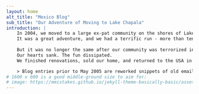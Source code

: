 ```yaml
---
layout: home
alt_title: "Mexico Blog"
sub_title: "Our Adventure of Moving to Lake Chapala"
introduction: |
    In 2004, we moved to a large ex-pat community on the shores of Lake Chapala in Jalisco, Mexico.
    It was a great adventure, and we had a terrific run - more than ten years total!
    
    But it was no longer the same after our community was terrorized in the spring of 2012.
    Our hearts sank. The fun dissipated.
    We finished renovations, sold our home, and returned to the USA in 2015.

    > Blog entries prior to May 2005 are reworked snippets of old emails that have never been fully adapted to the blog format. There is way too much duplication, too many personal references, and too much trivia to be worth reading. But it's not worth the effort to fix either. :) My apologies.
# 1600 x 600 is a good middle-ground size to aim for:
# image: https://mmistakes.github.io/jekyll-theme-basically-basic/assets/images/amine-ounnas-180287.jpg
---
```

